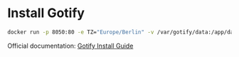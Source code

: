 # Install Gotify
```bash
docker run -p 8050:80 -e TZ="Europe/Berlin" -v /var/gotify/data:/app/data ghcr.io/gotify/server-arm64
```
Official documentation: [Gotify Install Guide](https://gotify.net/docs/install)